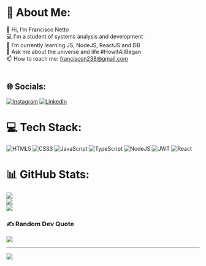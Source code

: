 # 💫 About Me:
👋️ Hi, I’m Francisco Netto<br>💻 I'm a student of systems analysis and development<br>🌱 I’m currently learning JS, NodeJS, ReactJS and DB<br>💬 Ask me about the universe and life #HowItAllBegan<br>📫️ How to reach me: franciscon238@gmail.com<br><br>


## 🌐 Socials:
[![Instagram](https://img.shields.io/badge/Instagram-%23E4405F.svg?logo=Instagram&logoColor=white)](https://instagram.com/https://www.instagram.com/netto.dev/) [![LinkedIn](https://img.shields.io/badge/LinkedIn-%230077B5.svg?logo=linkedin&logoColor=white)](https://linkedin.com/in/https://www.linkedin.com/in/francisco-sousa1/) 

# 💻 Tech Stack:
![HTML5](https://img.shields.io/badge/html5-%23E34F26.svg?style=for-the-badge&logo=html5&logoColor=white) ![CSS3](https://img.shields.io/badge/css3-%231572B6.svg?style=for-the-badge&logo=css3&logoColor=white) ![JavaScript](https://img.shields.io/badge/javascript-%23323330.svg?style=for-the-badge&logo=javascript&logoColor=%23F7DF1E) ![TypeScript](https://img.shields.io/badge/typescript-%23007ACC.svg?style=for-the-badge&logo=typescript&logoColor=white)  ![NodeJS](https://img.shields.io/badge/node.js-6DA55F?style=for-the-badge&logo=node.js&logoColor=white) ![JWT](https://img.shields.io/badge/JWT-black?style=for-the-badge&logo=JSON%20web%20tokens) ![React](https://img.shields.io/badge/react-%2320232a.svg?style=for-the-badge&logo=react&logoColor=%2361DAFB) 
# 📊 GitHub Stats:
![](https://github-readme-stats.vercel.app/api?username=fsousanetto&theme=radical&hide_border=false&include_all_commits=false&count_private=true)<br/>
![](https://github-readme-streak-stats.herokuapp.com/?user=fsousanetto&theme=radical&hide_border=false)<br/>
![](https://github-readme-stats.vercel.app/api/top-langs/?username=fsousanetto&theme=radical&hide_border=false&include_all_commits=false&count_private=true&layout=compact)

### ✍️ Random Dev Quote
![](https://quotes-github-readme.vercel.app/api?type=horizontal&theme=radical)

---
[![](https://visitcount.itsvg.in/api?id=fsousanetto&icon=0&color=0)](https://visitcount.itsvg.in)

<!-- Proudly created with GPRM ( https://gprm.itsvg.in ) -->
